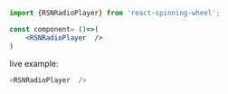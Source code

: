 ```jsx static
import {RSNRadioPlayer} from 'react-spinning-wheel';

const component= ()=>(
    <RSNRadioPlayer  />
)
```
live example:
```js
<RSNRadioPlayer  />
```